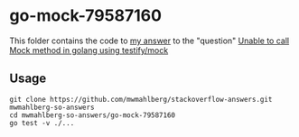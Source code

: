 go-mock-79587160
================

This folder contains the code to [my answer][myanswer] to the "question"
[Unable to call Mock method in golang using testify/mock][question]

Usage
-----

```none
git clone https://github.com/mwmahlberg/stackoverflow-answers.git mwmahlberg-so-answers
cd mwmahlberg-so-answers/go-mock-79587160
go test -v ./...
```

[myanswer]: https://stackoverflow.com/a/79587160/1296707
[question]: https://stackoverflow.com/questions/79587160/unable-to-call-mock-method-in-golang-using-testify-mock
